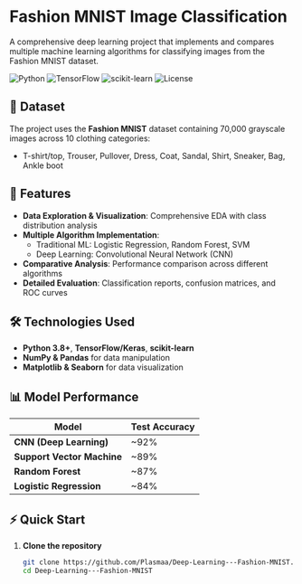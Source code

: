 # Fashion MNIST Image Classification

A comprehensive deep learning project that implements and compares multiple machine learning algorithms for classifying images from the Fashion MNIST dataset.

![Python](https://img.shields.io/badge/Python-3.8%2B-blue)
![TensorFlow](https://img.shields.io/badge/TensorFlow-2.0%2B-orange)
![scikit-learn](https://img.shields.io/badge/scikit--learn-1.0%2B-green)
![License](https://img.shields.io/badge/License-MIT-yellow)

## 📁 Dataset

The project uses the **Fashion MNIST** dataset containing 70,000 grayscale images across 10 clothing categories:
- T-shirt/top, Trouser, Pullover, Dress, Coat, Sandal, Shirt, Sneaker, Bag, Ankle boot

## 🚀 Features

- **Data Exploration & Visualization**: Comprehensive EDA with class distribution analysis
- **Multiple Algorithm Implementation**:
  - Traditional ML: Logistic Regression, Random Forest, SVM
  - Deep Learning: Convolutional Neural Network (CNN)
- **Comparative Analysis**: Performance comparison across different algorithms
- **Detailed Evaluation**: Classification reports, confusion matrices, and ROC curves

## 🛠️ Technologies Used

- **Python 3.8+**, **TensorFlow/Keras**, **scikit-learn**
- **NumPy & Pandas** for data manipulation
- **Matplotlib & Seaborn** for data visualization

## 📊 Model Performance

| Model | Test Accuracy |
|-------|---------------|
| **CNN (Deep Learning)** | ~92% |
| **Support Vector Machine** | ~89% |
| **Random Forest** | ~87% |
| **Logistic Regression** | ~84% |

## ⚡ Quick Start

1. **Clone the repository**
   ```bash
   git clone https://github.com/Plasmaa/Deep-Learning---Fashion-MNIST.git
   cd Deep-Learning---Fashion-MNIST

